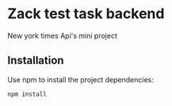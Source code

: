 # Zack test task backend

New york times Api's mini project

## Installation

Use npm to install the project dependencies:

```sh
npm install